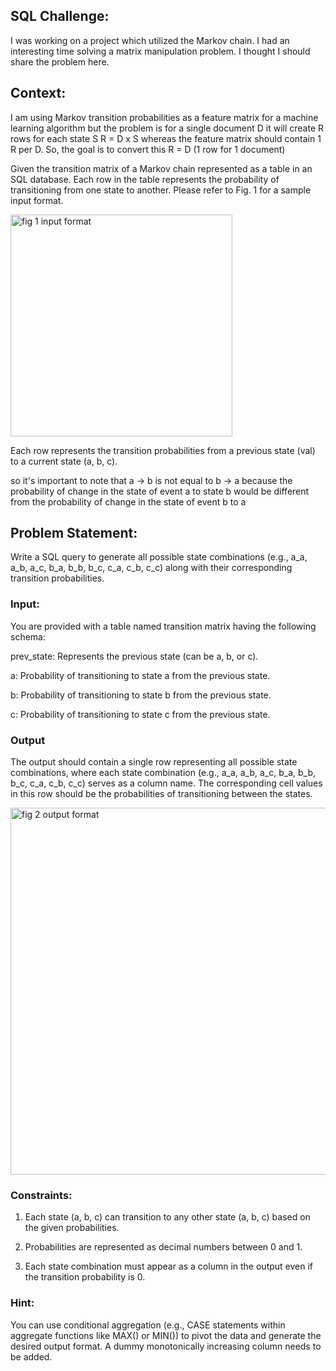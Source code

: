 ## SQL Challenge:


I was working on a project which utilized the Markov chain. I had an interesting time solving a matrix manipulation problem. I thought I should share the problem here. 

## Context:
I am using Markov transition probabilities as a feature matrix for a machine learning algorithm but the problem is for a single document D it will create R rows for each state S R = D x S  whereas the feature matrix should contain 1 R per D. So, the goal is to convert this R = D (1 row for 1 document) 


Given the transition matrix of a Markov chain represented as a table in an SQL database. Each row in the table represents the probability of transitioning from one state to another.
Please refer to Fig. 1 for a sample input format.

<img width="355" alt="fig 1  input format" src="https://github.com/DanielOX/markov-chain-problem/assets/33195456/f88d380b-a1a2-418c-bf85-dc4b9acace07">



Each row represents the transition probabilities from a previous state (val) to a current state (a, b, c). 


so it's important to note that a -> b is not equal to b -> a because the probability of change in the state of event a to state b would be different from the probability of change in the state of event b to a


## Problem Statement: 

Write a SQL query to generate all possible state combinations (e.g., a_a, a_b, a_c, b_a, b_b, b_c, c_a, c_b, c_c) along with their corresponding transition probabilities.


### Input:


You are provided with a table named transition matrix having the following schema:


   prev_state: Represents the previous state (can be a, b, or c).

   a: Probability of transitioning to state a from the previous state.

   b: Probability of transitioning to state b from the previous state.

   c: Probability of transitioning to state c from the previous state.


### Output


The output should contain a single row representing all possible state combinations, where each state combination (e.g., a_a, a_b, a_c, b_a, b_b, b_c, c_a, c_b, c_c) serves as a column name. The corresponding cell values in this row should be the probabilities of transitioning between the states. 


<img width="587" alt="fig 2  output format" src="https://github.com/DanielOX/markov-chain-problem/assets/33195456/73211017-33b1-48bd-a5e1-7fd46e8bab06">


### Constraints: 

1. Each state (a, b, c) can transition to any other state (a, b, c) based on the given probabilities.

2. Probabilities are represented as decimal numbers between 0 and 1.

3. Each state combination must appear as a column in the output even if the transition probability is 0.


### Hint: 

You can use conditional aggregation (e.g., CASE statements within aggregate functions like MAX() or MIN()) to pivot the data and generate the desired output format. A dummy monotonically increasing column needs to be added.




